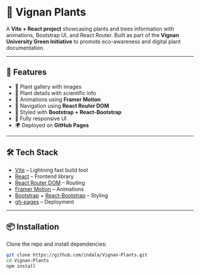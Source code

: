 # 🌱 Vignan Plants  

A **Vite + React project** showcasing plants and trees information with animations, Bootstrap UI, and React Router. Built as part of the **Vignan University Green Initiative** to promote eco-awareness and digital plant documentation.  

---

## 🚀 Features  
- 📸 Plant gallery with images  
- 🌿 Plant details with scientific info  
- 🎨 Animations using **Framer Motion**  
- 🧭 Navigation using **React Router DOM**  
- 🎨 Styled with **Bootstrap + React-Bootstrap**  
- 📱 Fully responsive UI  
- 🌍 Deployed on **GitHub Pages**  

---

## 🛠️ Tech Stack  
- [Vite](https://vitejs.dev/) – Lightning fast build tool  
- [React](https://react.dev/) – Frontend library  
- [React Router DOM](https://reactrouter.com/) – Routing  
- [Framer Motion](https://www.framer.com/motion/) – Animations  
- [Bootstrap](https://getbootstrap.com/) + [React-Bootstrap](https://react-bootstrap.github.io/) – Styling  
- [gh-pages](https://www.npmjs.com/package/gh-pages) – Deployment  

---

## 📦 Installation  

Clone the repo and install dependencies:  
```bash
git clone https://github.com/indala/Vignan-Plants.git
cd Vignan-Plants
npm install
